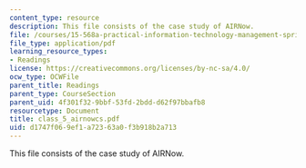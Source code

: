 ```yaml
---
content_type: resource
description: This file consists of the case study of AIRNow.
file: /courses/15-568a-practical-information-technology-management-spring-2005/d1747f069ef1a72363a0f3b918b2a713_class_5_airnowcs.pdf
file_type: application/pdf
learning_resource_types:
- Readings
license: https://creativecommons.org/licenses/by-nc-sa/4.0/
ocw_type: OCWFile
parent_title: Readings
parent_type: CourseSection
parent_uid: 4f301f32-9bbf-53fd-2bdd-d62f97bbafb8
resourcetype: Document
title: class_5_airnowcs.pdf
uid: d1747f06-9ef1-a723-63a0-f3b918b2a713
---
```

This file consists of the case study of AIRNow.